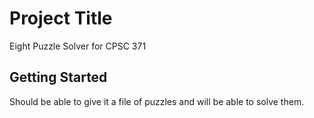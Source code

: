 # Project Title

Eight Puzzle Solver for CPSC 371 

## Getting Started

Should be able to give it a file of puzzles and will be able to solve them. 

